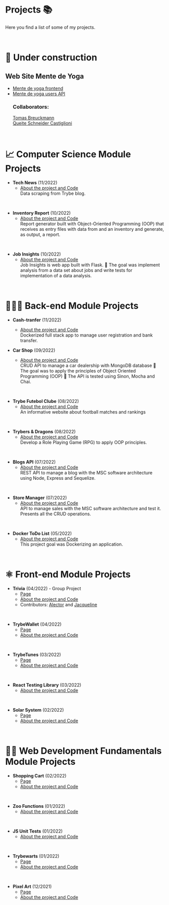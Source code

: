 # Projects 📚

Here you find a list of some of my projects.

<br>

# 🚧 Under construction
<div>
  <h2>Web Site Mente de Yoga</h2>
  <ul>
    <li><a href='https://github.com/queite/mente-de-yoga'>Mente de yoga frontend</a></li>
    <li><a href='https://github.com/queite/mente-de-yoga-api'>Mente de yoga users API</a></li>
    <h3>Collaborators:</h3>
    <a href='https://github.com/Tomas-Breuckmann'>Tomas Breuckmann</a><br>
    <a href='https://github.com/queite'>Queite Schneider Castiglioni</a>
  </ul>
</div>

<br>

# 📈 Computer Science Module Projects

* **Tech News** (11/2022)
  * [About the project and Code](https://github.com/queite/tech-news)<br>
Data scraping from Trybe blog.

<br>

* **Inventory Report** (10/2022)
  * [About the project and Code](https://github.com/queite/inventory-report)<br>
Report generator built with Object-Oriented Programming (OOP) that receives as entry files with data from and an inventory and generate, as output, a report.

<br>

* **Job Insights** (10/2022)
  * [About the project and Code](https://github.com/queite/car-shop)<br>
Job Insights is web app built with Flask.
🎯 The goal was implement analysis from a data set about jobs and write tests for implementation of a data analysis.

<br>

#  👩🏻‍💻 Back-end Module Projects

* **Cash-tranfer** (11/2022)
    * [About the project and Code](https://github.com/queite/cash-transfer)<br>
  Dockerized full stack app to manage user registration and bank transfer.

* **Car Shop** (09/2022)
  * [About the project and Code](https://github.com/queite/car-shop)<br>
CRUD API to manage a car dealership with MongoDB database 🎯 The goal was to apply the principles of Object Oriented Programming (OOP) 🧪 The API is tested using Sinon, Mocha and Chai.

<br>

* **Trybe Futebol Clube** (08/2022)
  * [About the project and Code](https://github.com/queite/trybe-futebol-clube)<br>
An informative website about football matches and rankings

<br>

* **Trybers & Dragons** (08/2022)
  * [About the project and Code](https://github.com/queite/trybers-and-dragons)<br>
Develop a Role Playing Game (RPG) to apply OOP principles.

<br>

* **Blogs API** (07/2022)
  * [About the project and Code](https://github.com/queite/blogs-api)<br>
REST API to manage a blog with the MSC software architecture using Node, Express and Sequelize.

<br>

* **Store Manager** (07/2022)
  * [About the project and Code](https://github.com/queite/store-manager)<br>
API to manage sales with the MSC software architecture and test it. Presents all the CRUD operations.

<br>

* **Docker ToDo List** (05/2022)
  * [About the project and Code](https://github.com/queite/docker-project)<br>
This project goal was Dockerizing an application.

<br>

# ⚛️ Front-end Module Projects

* **Trivia** (04/2022) - Group Project
  * [Page](https://queite.github.io/trivia/)
  * [About the project and Code](https://github.com/queite/trivia)
  * Contributors: [Alector](https://github.com/AlectorAlexander) and [Jacqueline](https://github.com/Jacqueline-Silva)

<br>

* **TrybeWallet** (04/2022)
  * [Page](https://queite.github.io/trybewallet/#/)
  * [About the project and Code](https://github.com/queite/trybewallet)

<br>

* **TrybeTunes** (03/2022)
  * [Page](https://queite.github.io/trybetunes/)
  * [About the project and Code](https://github.com/queite/trybetunes)

<br>

* **React Testing Library** (03/2022)
  * [About the project and Code](https://github.com/queite/RTL-project)

<br>

* **Solar System** (02/2022)
  * [Page](https://queite.github.io/solar-system/)
  * [About the project and Code](https://github.com/queite/solar-system)

<br>

# 👩‍💻 Web Development Fundamentals Module Projects

* **Shopping Cart** (02/2022)
  * [Page](https://queite.github.io/LearningProjects/ShoppingCart/index.html)
  * [About the project and Code](https://github.com/queite/queite.github.io/tree/main/LearningProjects/ShoppingCart)

<br>

* **Zoo Functions** (01/2022)
  * [About the project and Code](https://github.com/queite/queite.github.io/tree/main/LearningProjects/ZooFunctions)

 <br>

* **JS Unit Tests** (01/2022)
  * [About the project and Code](https://github.com/queite/queite.github.io/tree/main/LearningProjects/JSUnitTests)

 <br>

* **Trybewarts** (01/2022)
  * [Page](https://queite.github.io/LearningProjects/Trybewarts/index.html)
  * [About the project and Code](https://github.com/queite/queite.github.io/tree/main/LearningProjects/Trybewarts)

 <br>

* **Pixel Art** (12/2021)
  * [Page](https://queite.github.io/LearningProjects/PixelsArtProject/index.html)
  * [About the project and Code](https://github.com/queite/queite.github.io/tree/main/LearningProjects/PixelsArtProject)

 <br>
